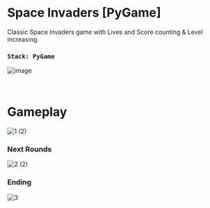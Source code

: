 # Space Invaders [PyGame]

Classic Space Invaders game with Lives and Score counting & Level increasing.


### `Stack: PyGame`

![image](https://user-images.githubusercontent.com/53910160/220703178-2ab535e9-cb50-4744-9cdf-5097c22b7c40.png)

<br />

# Gameplay
![1 (2)](https://user-images.githubusercontent.com/53910160/220728621-f4552d6a-563a-4867-a35e-fe90fe424db7.gif)


### Next Rounds
![2 (2)](https://user-images.githubusercontent.com/53910160/220728779-13b5de45-13fc-4cb0-9e3d-4902cac0d828.gif)

### Ending
![3](https://user-images.githubusercontent.com/53910160/220728832-9d33f440-acc2-4d45-91e2-0622e39e5cf1.gif)
